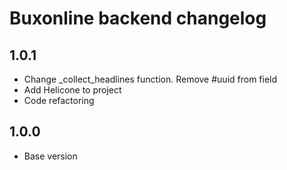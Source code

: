 # Buxonline backend changelog

## 1.0.1

- Change _collect_headlines function. Remove #uuid from field
- Add Helicone to project
- Code refactoring

## 1.0.0

- Base version

